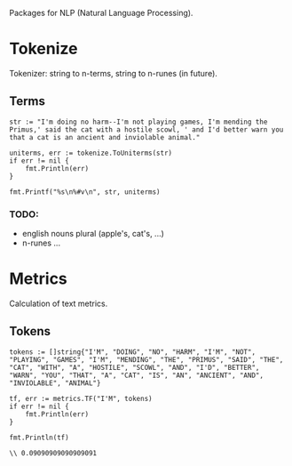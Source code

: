 Packages for NLP (Natural Language Processing).

# Tokenize
Tokenizer: string to n-terms, string to n-runes (in future).

## Terms

```
str := "I'm doing no harm--I'm not playing games, I'm mending the Primus,' said the cat with a hostile scowl, ' and I'd better warn you that a cat is an ancient and inviolable animal."

uniterms, err := tokenize.ToUniterms(str)
if err != nil {
	fmt.Println(err)
}

fmt.Printf("%s\n%#v\n", str, uniterms)
```

### TODO:
* english nouns plural (apple's, cat's, ...)
* n-runes ...


# Metrics
Calculation of text metrics.

## Tokens

```
tokens := []string{"I'M", "DOING", "NO", "HARM", "I'M", "NOT", "PLAYING", "GAMES", "I'M", "MENDING", "THE", "PRIMUS", "SAID", "THE", "CAT", "WITH", "A", "HOSTILE", "SCOWL", "AND", "I'D", "BETTER", "WARN", "YOU", "THAT", "A", "CAT", "IS", "AN", "ANCIENT", "AND", "INVIOLABLE", "ANIMAL"}

tf, err := metrics.TF("I'M", tokens)
if err != nil {
	fmt.Println(err)
}

fmt.Println(tf)

\\ 0.09090909090909091
```